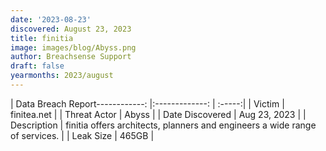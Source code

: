 ```yaml
---
date: '2023-08-23'
discovered: August 23, 2023
title: finitia
image: images/blog/Abyss.png
author: Breachsense Support
draft: false
yearmonths: 2023/august
---
```


| Data Breach Report------------:     |:-------------:    | :-----:|
| Victim      | finitea.net      | 
| Threat Actor      | Abyss      | 
| Date Discovered      | Aug 23, 2023      | 
| Description      | finitia offers architects, planners and engineers a wide range of services.      | 
| Leak Size      | 465GB      | 

